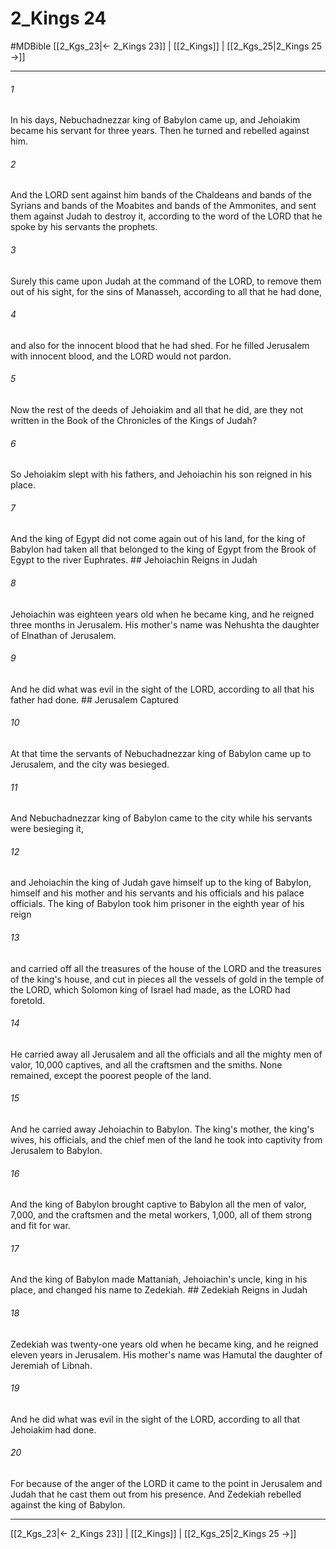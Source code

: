 # 2_Kings 24
#MDBible
[[2_Kgs_23|← 2_Kings 23]] | [[2_Kings]] | [[2_Kgs_25|2_Kings 25 →]]

***

###### 1 

In his days, Nebuchadnezzar king of Babylon came up, and Jehoiakim became his servant for three years. Then he turned and rebelled against him. 

###### 2 

And the LORD sent against him bands of the Chaldeans and bands of the Syrians and bands of the Moabites and bands of the Ammonites, and sent them against Judah to destroy it, according to the word of the LORD that he spoke by his servants the prophets. 

###### 3 

Surely this came upon Judah at the command of the LORD, to remove them out of his sight, for the sins of Manasseh, according to all that he had done, 

###### 4 

and also for the innocent blood that he had shed. For he filled Jerusalem with innocent blood, and the LORD would not pardon. 

###### 5 

Now the rest of the deeds of Jehoiakim and all that he did, are they not written in the Book of the Chronicles of the Kings of Judah? 

###### 6 

So Jehoiakim slept with his fathers, and Jehoiachin his son reigned in his place. 

###### 7 

And the king of Egypt did not come again out of his land, for the king of Babylon had taken all that belonged to the king of Egypt from the Brook of Egypt to the river Euphrates. ## Jehoiachin Reigns in Judah 

###### 8 

Jehoiachin was eighteen years old when he became king, and he reigned three months in Jerusalem. His mother's name was Nehushta the daughter of Elnathan of Jerusalem. 

###### 9 

And he did what was evil in the sight of the LORD, according to all that his father had done. ## Jerusalem Captured 

###### 10 

At that time the servants of Nebuchadnezzar king of Babylon came up to Jerusalem, and the city was besieged. 

###### 11 

And Nebuchadnezzar king of Babylon came to the city while his servants were besieging it, 

###### 12 

and Jehoiachin the king of Judah gave himself up to the king of Babylon, himself and his mother and his servants and his officials and his palace officials. The king of Babylon took him prisoner in the eighth year of his reign 

###### 13 

and carried off all the treasures of the house of the LORD and the treasures of the king's house, and cut in pieces all the vessels of gold in the temple of the LORD, which Solomon king of Israel had made, as the LORD had foretold. 

###### 14 

He carried away all Jerusalem and all the officials and all the mighty men of valor, 10,000 captives, and all the craftsmen and the smiths. None remained, except the poorest people of the land. 

###### 15 

And he carried away Jehoiachin to Babylon. The king's mother, the king's wives, his officials, and the chief men of the land he took into captivity from Jerusalem to Babylon. 

###### 16 

And the king of Babylon brought captive to Babylon all the men of valor, 7,000, and the craftsmen and the metal workers, 1,000, all of them strong and fit for war. 

###### 17 

And the king of Babylon made Mattaniah, Jehoiachin's uncle, king in his place, and changed his name to Zedekiah. ## Zedekiah Reigns in Judah 

###### 18 

Zedekiah was twenty-one years old when he became king, and he reigned eleven years in Jerusalem. His mother's name was Hamutal the daughter of Jeremiah of Libnah. 

###### 19 

And he did what was evil in the sight of the LORD, according to all that Jehoiakim had done. 

###### 20 

For because of the anger of the LORD it came to the point in Jerusalem and Judah that he cast them out from his presence. And Zedekiah rebelled against the king of Babylon. 

***

[[2_Kgs_23|← 2_Kings 23]] | [[2_Kings]] | [[2_Kgs_25|2_Kings 25 →]]
